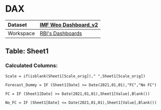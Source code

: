 



# DAX

|Dataset|[IMF Weo Dashboard_v2](./../IMF-Weo-Dashboard_v2.md)|
| :--- | :--- |
|Workspace|[RBI's Dashboards](../../Workspaces/RBI's-Dashboards.md)|

## Table: Sheet1

### Calculated Columns:


```dax
Scale = if(isblank(Sheet1[Scale_orig])," ",Sheet1[Scale_orig])
```



```dax
Forecast_Dummy = IF (Sheet1[Date] >= Date(2021,01,01),"FC","No FC")

```



```dax
FC = IF (Sheet1[Date] >= Date(2021,01,01),Sheet1[Value],Blank())
```



```dax
No_FC = IF (Sheet1[Date] <= Date(2021,01,01),Sheet1[Value],Blank())
```

